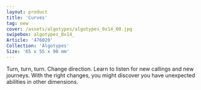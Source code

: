 ```yaml
---
layout: product
title: 'Curves'
tag: new
cover: /assets/algotypes/algotypes_0x14_00.jpg
swipebox: algotypes_0x14_
Article: '476020'
Collection: 'Algotypes'
Size: '65 x 55 x 90 mm'
---
```

Turn, turn, turn. Change direction. Learn to listen for new callings and new journeys. With the right changes, you might discover you have unexpected abilities in other dimensions.
